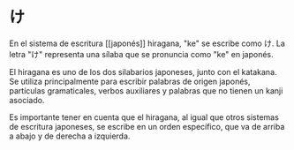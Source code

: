 # け

En el sistema de escritura [[japonés]] hiragana, "ke" se escribe como け. La letra "け" representa una sílaba que se pronuncia como "ke" en japonés.
 
El hiragana es uno de los dos silabarios japoneses, junto con el katakana. Se utiliza principalmente para escribir palabras de origen japonés, partículas gramaticales, verbos auxiliares y palabras que no tienen un kanji asociado.

Es importante tener en cuenta que el hiragana, al igual que otros sistemas de escritura japoneses, se escribe en un orden específico, que va de arriba a abajo y de derecha a izquierda.